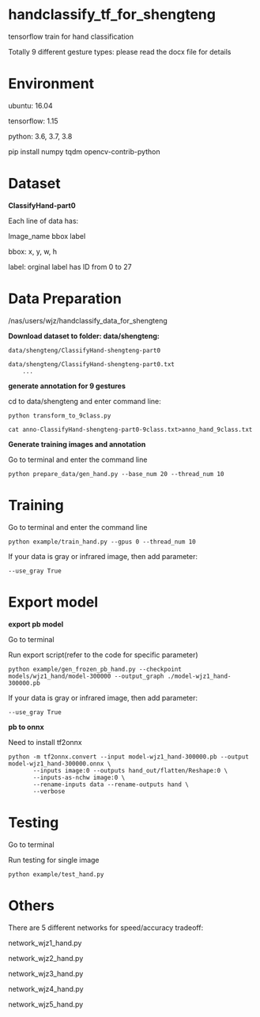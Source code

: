 # handclassify_tf_for_shengteng

tensorflow train for hand classification 

Totally 9 different gesture types: please read the docx file for details

# Environment 

ubuntu: 16.04

tensorflow: 1.15

python: 3.6, 3.7, 3.8

pip install numpy tqdm opencv-contrib-python


# Dataset

**ClassifyHand-part0**

Each line of data has:

Image_name bbox label

bbox: x, y, w, h

label: orginal label has ID from 0 to 27

# Data Preparation 

/nas/users/wjz/handclassify_data_for_shengteng

**Download dataset to folder: data/shengteng:**

	data/shengteng/ClassifyHand-shengteng-part0
	
	data/shengteng/ClassifyHand-shengteng-part0.txt
        ...

**generate annotation for 9 gestures**

cd to data/shengteng and enter command line:

	python transform_to_9class.py
	
	cat anno-ClassifyHand-shengteng-part0-9class.txt>anno_hand_9class.txt

**Generate training images and annotation**

Go to terminal and enter the command line

	python prepare_data/gen_hand.py --base_num 20 --thread_num 10


# Training 
	
Go to terminal and enter the command line

	python example/train_hand.py --gpus 0 --thread_num 10
	

If your data is gray or infrared image, then add parameter:

	--use_gray True

# Export model

**export pb model**

Go to terminal

Run export script(refer to the code for specific parameter)

	python example/gen_frozen_pb_hand.py --checkpoint models/wjz1_hand/model-300000 --output_graph ./model-wjz1_hand-300000.pb
	
If your data is gray or infrared image, then add parameter:

	--use_gray True

**pb to onnx**

Need to install tf2onnx

	python -m tf2onnx.convert --input model-wjz1_hand-300000.pb --output model-wjz1_hand-300000.onnx \
	       --inputs image:0 --outputs hand_out/flatten/Reshape:0 \
	       --inputs-as-nchw image:0 \
   	       --rename-inputs data --rename-outputs hand \
	       --verbose

# Testing

Go to terminal

Run testing for single image

	python example/test_hand.py


# Others

There are 5 different networks for speed/accuracy tradeoff:

network_wjz1_hand.py

network_wjz2_hand.py

network_wjz3_hand.py

network_wjz4_hand.py

network_wjz5_hand.py
